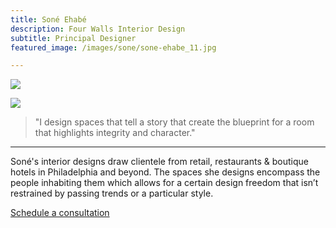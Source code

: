 ```yaml
---
title: Soné Ehabé
description: Four Walls Interior Design
subtitle: Principal Designer
featured_image: /images/sone/sone-ehabe_11.jpg

---
```


![]({{site.baseurl}}/images/sone/sone-ehabe_11.jpg)


![]({{site.baseurl}}/images/projects/sparta-lakehouse/sparta-lakehouse_01.jpg)


> "I design spaces that tell a story that create the blueprint for a room that highlights integrity and character."

---

Soné's interior designs draw clientele from retail, restaurants & boutique hotels in Philadelphia and beyond. The spaces she designs encompass the people inhabiting them which allows for a certain design freedom that isn’t restrained by passing trends or a particular style.

<a href="https://calendly.com/4wallsid/30min" class="button button--large button--overlay">Schedule a consultation</a>

<br><br>